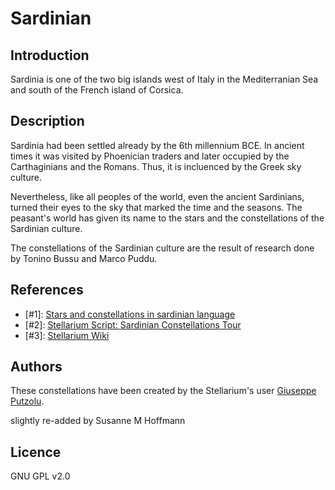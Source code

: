 # Sardinian

## Introduction

Sardinia is one of the two big islands west of Italy in the Mediterranian Sea and south of the French island of Corsica. 

## Description

Sardinia had been settled already by the 6th millennium BCE. In ancient times it was visited by Phoenician traders and later occupied by the Carthaginians and the Romans. Thus, it is incluenced by the Greek sky culture. 

Nevertheless, like all peoples of the world, even the ancient Sardinians, turned their eyes to the sky that marked the time and the seasons. The peasant's world has given its name to the stars and the constellations of the Sardinian culture.

The constellations of the Sardinian culture are the result of research done by Tonino Bussu and Marco Puddu.

## References

 - [#1]: [Stars and constellations in sardinian language](http://www.sarabu.it/193_521_news_2863.php)
 - [#2]: [Stellarium Script: Sardinian Constellations Tour](http://www.stellarium.org/wiki/index.php/Scripts)
 - [#3]: [Stellarium Wiki](http://www.stellarium.org/wiki/index.php/Sky_cultures#Sardinian)

## Authors

These constellations have been created by the Stellarium's user [Giuseppe Putzolu](mailto:giuseppe.putzolu@gmail.com).

slightly re-added by Susanne M Hoffmann 

## Licence

GNU GPL v2.0
